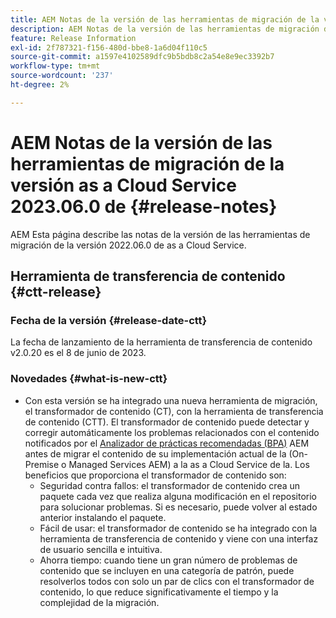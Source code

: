 ```yaml
---
title: AEM Notas de la versión de las herramientas de migración de la versión as a Cloud Service 2023.06.0 de
description: AEM Notas de la versión de las herramientas de migración de la versión as a Cloud Service 2022.06.0 de
feature: Release Information
exl-id: 2f787321-f156-480d-bbe8-1a6d04f110c5
source-git-commit: a1597e4102589dfc9b5bdb8c2a54e8e9ec3392b7
workflow-type: tm+mt
source-wordcount: '237'
ht-degree: 2%

---
```


# AEM Notas de la versión de las herramientas de migración de la versión as a Cloud Service 2023.06.0 de {#release-notes}

AEM Esta página describe las notas de la versión de las herramientas de migración de la versión 2022.06.0 de as a Cloud Service.

## Herramienta de transferencia de contenido {#ctt-release}

### Fecha de la versión {#release-date-ctt}

La fecha de lanzamiento de la herramienta de transferencia de contenido v2.0.20 es el 8 de junio de 2023.

### Novedades {#what-is-new-ctt}

* Con esta versión se ha integrado una nueva herramienta de migración, el transformador de contenido (CT), con la herramienta de transferencia de contenido (CTT). El transformador de contenido puede detectar y corregir automáticamente los problemas relacionados con el contenido notificados por el [Analizador de prácticas recomendadas (BPA)](https://experienceleague.adobe.com/docs/experience-manager-cloud-service/content/migration-journey/cloud-migration/best-practices-analyzer/overview-best-practices-analyzer.html?lang=en) AEM antes de migrar el contenido de su implementación actual de la (On-Premise o Managed Services AEM) a la as a Cloud Service de la.
Los beneficios que proporciona el transformador de contenido son:
   * Seguridad contra fallos: el transformador de contenido crea un paquete cada vez que realiza alguna modificación en el repositorio para solucionar problemas. Si es necesario, puede volver al estado anterior instalando el paquete.
   * Fácil de usar: el transformador de contenido se ha integrado con la herramienta de transferencia de contenido y viene con una interfaz de usuario sencilla e intuitiva.
   * Ahorra tiempo: cuando tiene un gran número de problemas de contenido que se incluyen en una categoría de patrón, puede resolverlos todos con solo un par de clics con el transformador de contenido, lo que reduce significativamente el tiempo y la complejidad de la migración.

